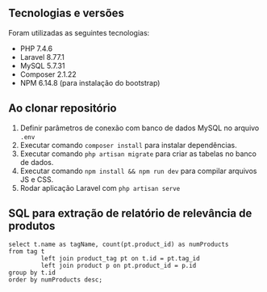 ## Tecnologias e versões

Foram utilizadas as seguintes tecnologias:

- PHP 7.4.6
- Laravel 8.77.1
- MySQL 5.7.31
- Composer 2.1.22
- NPM 6.14.8 (para instalação do bootstrap)

## Ao clonar repositório

1. Definir parâmetros de conexão com banco de dados MySQL no arquivo `.env`
2. Executar comando ```composer install``` para instalar dependências.
3. Executar comando ```php artisan migrate``` para criar as tabelas no banco de dados.
4. Executar comando ```npm install && npm run dev``` para compilar arquivos JS e CSS.
5. Rodar aplicação Laravel com ```php artisan serve```

## SQL para extração de relatório de relevância de produtos

```mysql
select t.name as tagName, count(pt.product_id) as numProducts
from tag t
         left join product_tag pt on t.id = pt.tag_id
         left join product p on pt.product_id = p.id
group by t.id
order by numProducts desc;
```
